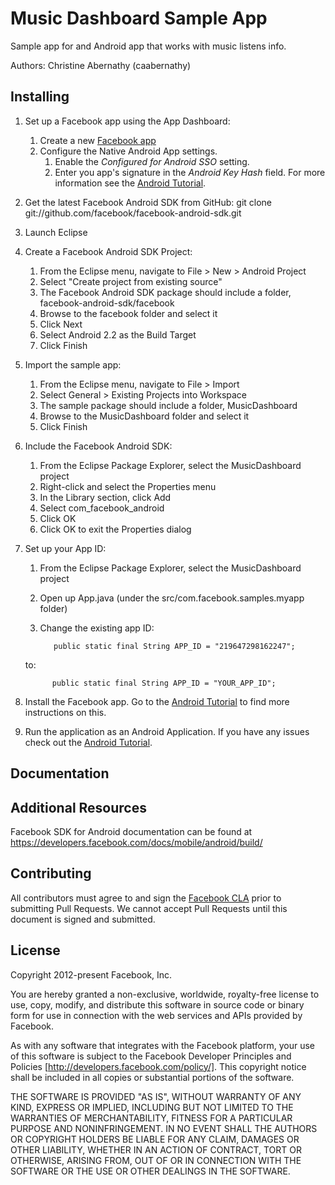 # Music Dashboard Sample App

Sample app for and Android app that works with music listens info.

Authors: Christine Abernathy (caabernathy)

## Installing

1. Set up a Facebook app using the App Dashboard:
   1. Create a new [Facebook app](https://developers.facebook.com/apps)
   1. Configure the Native Android App settings.
        1. Enable the _Configured for Android SSO_ setting.
        1. Enter you app's signature in the _Android Key Hash_ field. For more information see the [Android Tutorial](https://developers.facebook.com/docs/mobile/android/build/#sig).

1. Get the latest Facebook Android SDK from GitHub: git clone git://github.com/facebook/facebook-android-sdk.git

1. Launch Eclipse

1. Create a Facebook Android SDK Project:
   1. From the Eclipse menu, navigate to File > New > Android Project
   1. Select "Create project from existing source"
   1. The Facebook Android SDK package should include a folder, facebook-android-sdk/facebook
   1. Browse to the facebook folder and select it
   1. Click Next
   1. Select Android 2.2 as the Build Target
   1. Click Finish

1. Import the sample app:
   1. From the Eclipse menu, navigate to File > Import
   1. Select General > Existing Projects into Workspace
   1. The sample package should include a folder, MusicDashboard
   1. Browse to the MusicDashboard folder and select it
   1. Click Finish

1. Include the Facebook Android SDK:
   1. From the Eclipse Package Explorer, select the MusicDashboard project
   1. Right-click and select the Properties menu
   1. In the Library section, click Add
   1. Select com_facebook_android
   1. Click OK
   1. Click OK to exit the Properties dialog

1. Set up your App ID:
   1. From the Eclipse Package Explorer, select the MusicDashboard project
   1. Open up App.java (under the src/com.facebook.samples.myapp folder)
   1. Change the existing app ID:

             public static final String APP_ID = "219647298162247";

     to:

             public static final String APP_ID = "YOUR_APP_ID";

1. Install the Facebook app. Go to the [Android Tutorial](https://developers.facebook.com/docs/mobile/android/build/#install) to find more instructions on this.

1. Run the application as an Android Application. If you have any issues check out the [Android Tutorial](https://developers.facebook.com/docs/mobile/android/build/).

## Documentation

## Additional Resources

Facebook SDK for Android documentation can be found at https://developers.facebook.com/docs/mobile/android/build/

## Contributing

All contributors must agree to and sign the [Facebook CLA](https://developers.facebook.com/opensource/cla) prior to submitting Pull Requests. We cannot accept Pull Requests until this document is signed and submitted.

## License

Copyright 2012-present Facebook, Inc.

You are hereby granted a non-exclusive, worldwide, royalty-free license to use, copy, modify, and distribute this software in source code or binary form for use in connection with the web services and APIs provided by Facebook.

As with any software that integrates with the Facebook platform, your use of this software is subject to the Facebook Developer Principles and Policies [http://developers.facebook.com/policy/]. This copyright notice shall be included in all copies or substantial portions of the software.

THE SOFTWARE IS PROVIDED "AS IS", WITHOUT WARRANTY OF ANY KIND, EXPRESS OR IMPLIED, INCLUDING BUT NOT LIMITED TO THE WARRANTIES OF MERCHANTABILITY, FITNESS FOR A PARTICULAR PURPOSE AND NONINFRINGEMENT. IN NO EVENT SHALL THE AUTHORS OR COPYRIGHT HOLDERS BE LIABLE FOR ANY CLAIM, DAMAGES OR OTHER LIABILITY, WHETHER IN AN ACTION OF CONTRACT, TORT OR OTHERWISE, ARISING FROM, OUT OF OR IN CONNECTION WITH THE SOFTWARE OR THE USE OR OTHER DEALINGS IN THE SOFTWARE.
